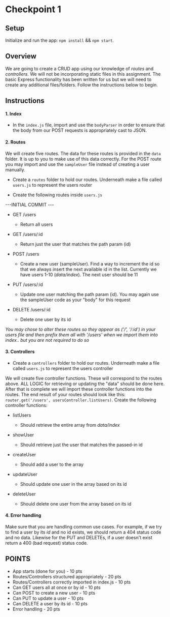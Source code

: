 # Checkpoint 1

## Setup

Initialize and run the app: `npm install` && `npm start`.

## Overview

We are going to create a CRUD app using our knowledge of _routes_ and _controllers_. We will not be incorporating static files in this assignment. The basic Express functionality has been written for us but we will need to create any additional files/folders. Follow the instructions below to begin.

## Instructions

#### 1. Index

- In the `index.js` file, import and use the `bodyParser` in order to ensure that the body from our POST requests is appropriately cast to JSON.

#### 2. Routes

We will create five routes. The data for these routes is provided in the `data` folder. It is up to you to make use of this data correctly. For the POST route you may import and use the `sampleUser` file instead of creating a user manually.

- Create a `routes` folder to hold our routes. Underneath make a file called `users.js` to represent the users router

- Create the following routes inside `users.js`

---INITIAL COMMIT ---

- GET /users

  - Return all users

- GET /users/:id

  - Return just the user that matches the path param (id)

- POST /users

  - Create a new user (sampleUser). Find a way to increment the id so that we always insert the next available id in the list. Currently we have users 1-10 (_data/index_). The next user should be 11

- PUT /users/:id

  - Update one user matching the path param (id). You may again use the sampleUser code as your "body" for this request

- DELETE /users/:id
  - Delete one user by its id

_You may chose to alter these routes so they appear as ('/', '/:id') in your users file and then prefix them all with '/users' when we import them into index.. but you are not required to do so_

#### 3. Controllers

- Create a `controllers` folder to hold our routes. Underneath make a file called `users.js` to represent the users controller

We will create five controller functions. These will correspond to the routes above. ALL LOGIC for retrieving or updating the "data" should be done here. After that is complete we will import these controller functions into the routes. The end result of your routes should look like this: `router.get('/users', usersController.listUsers)`. Create the following controller functions:

- listUsers

  - Should retrieve the entire array from _data/index_

- showUser

  - Should retrieve just the user that matches the passed-in id

- createUser

  - Should add a user to the array

- updateUser

  - Should update one user in the array based on its id

- deleteUser
  - Should delete one user from the array based on its id

#### 4. Error handling

Make sure that you are handling common use cases. For example, if we try to find a user by its _id_ and no id exists, we should return a 404 status code and no data. Likewise for the PUT and DELETEs, if a user doesn't exist return a 400 (bad request) status code.

## POINTS

- App starts (done for you) - 10 pts
- Routes/Controllers structured appropriately - 20 pts
- Routes/Controllers correctly imported in index.js - 10 pts
- Can GET users all at once or by id - 10 pts
- Can POST to create a new user - 10 pts
- Can PUT to update a user - 10 pts
- Can DELETE a user by its id - 10 pts
- Error handling - 20 pts
